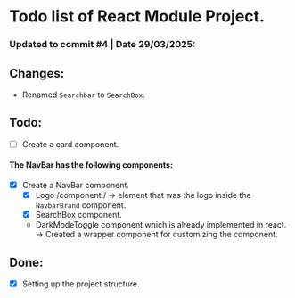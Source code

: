 # Todo list of React Module Project.

### Updated to commit #4 | Date 29/03/2025:

## Changes:

-   Renamed `Searchbar` to `SearchBox`.

## Todo:

-   [ ] Create a card component.

#### The NavBar has the following components:

-   [x] Create a NavBar component.
    -   [x] Logo /component./ -> element that was the logo inside the `NavbarBrand` component.
    -   [x] SearchBox component.
    -   DarkModeToggle component which is already implemented in react. -> Created a wrapper component for customizing the component.

## Done:

-   [x] Setting up the project structure.
